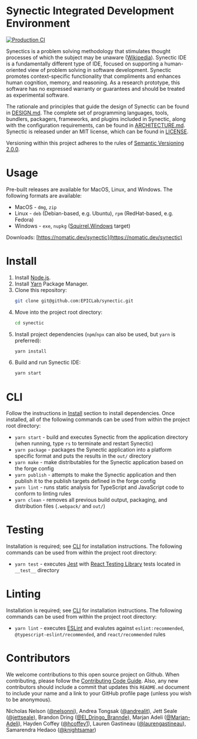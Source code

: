 # Synectic Integrated Development Environment
[![Production CI](https://github.com/EPICLab/synectic/actions/workflows/production.yml/badge.svg)](https://github.com/EPICLab/synectic/actions/workflows/production.yml)

Synectics is a problem solving methodology that stimulates thought processes of which the subject may be unaware ([Wikipedia](https://en.wikipedia.org/wiki/Synectics)). Synectic IDE is a fundamentally different type of IDE, focused on supporting a human-oriented view of problem solving in software development. Synectic promotes context-specific functionality that compliments and enhances human cognition, memory, and reasoning. As a research prototype, this software has no expressed warranty or guarantees and should be treated as experimental software.

The rationale and principles that guide the design of Synectic can be found in [DESIGN.md](https://github.com/EPICLab/synectic/blob/master/DESIGN.md). The complete set of programming languages, tools, bundlers, packagers, frameworks, and plugins included in Synectic, along with the configuration requirements, can be found in [ARCHITECTURE.md](https://github.com/EPICLab/synectic/blob/master/ARCHITECTURE.md). Synectic is released under an MIT license, which can be found in [LICENSE](https://github.com/EPICLab/synectic/blob/master/LICENSE).

Versioning within this project adheres to the rules of [Semantic Versioning 2.0.0](https://semver.org/).

# Usage

Pre-built releases are available for MacOS, Linux, and Windows. The following formats are available:
* MacOS - `dmg`, `zip`
* Linux - `deb` (Debian-based, e.g. Ubuntu), `rpm` (RedHat-based, e.g. Fedora)
* Windows - `exe`, `nupkg` ([Squirrel.Windows](https://www.electronforge.io/config/makers/squirrel.windows) target)

Downloads: [https://nomatic.dev/synectic](https://nomatic.dev/synectic)

# Install

1. Install [Node.js](https://nodejs.org/en/).
2. Install [Yarn](https://yarnpkg.com/lang/en/) Package Manager.
3. Clone this repository:
    ```bash
    git clone git@github.com:EPICLab/synectic.git
    ```
4. Move into the project root directory:
    ```bash
    cd synectic
    ```
5. Install project dependencies (`npm`/`npx` can also be used, but `yarn` is preferred):
    ```bash
    yarn install
    ```
6. Build and run Synectic IDE:
    ```bash
    yarn start
    ```

# CLI

Follow the instructions in [Install](#Install) section to install dependencies. Once installed, all of the following commands can be used from within the project root directory:
* `yarn start` - build and executes Synectic from the application directory (when running, type `rs` to terminate and restart Synectic)
* `yarn package` - packages the Synectic application into a platform specific format and puts the results in the `out/` directory
* `yarn make` - make distributables for the Synectic application based on the forge config
* `yarn publish` - attempts to make the Synectic application and then publish it to the publish targets defined in the forge config
* `yarn lint` - runs static analysis for TypeScript and JavaScript code to conform to linting rules
* `yarn clean` - removes all previous build output, packaging, and distribution files (`.webpack/` and `out/`)

# Testing

Installation is required; see [CLI](#CLI) for installation instructions. The following commands can be used from within the project root directory:
* `yarn test` - executes [Jest](https://jestjs.io/) with [React Testing Library](https://testing-library.com/docs/react-testing-library/intro/) tests located in `__test__` directory

# Linting

Installation is required; see [CLI](#CLI) for installation instructions. The following commands can be used from within the project root directory:
* `yarn lint` - executes [ESLint](https://eslint.org/) and evalutes against `eslint:recommended`, `@typescript-eslint/recommended`, and `react/recommended` rules

# Contributors

We welcome contributions to this open source project on Github. When contributing, please follow the [Contributing Code Guide](https://github.com/EPICLab/synectic/blob/master/CONTRIBUTING.md). Also, any new contributors should include a commit that updates this `README.md` document to include your name and a link to your GitHub profile page (unless you wish to be anonymous).

Nicholas Nelson ([@nelsonni](https://github.com/nelsonni)), Andrea Tongsak ([@andrealit](https://github.com/andrealit)), Jett Seale ([@jettseale](https://github.com/jettseale)), Brandon Dring ([@El_Dringo_Brannde](https://github.com/El-Dringo-Brannde)), Marjan Adeli ([@Marjan-Adeli](https://github.com/Marjan-Adeli)), Hayden Coffey ([@hcoffey1](https://github.com/hcoffey1)), Lauren Gastineau ([@laurengastineau](https://github.com/laurengastineau)), Samarendra Hedaoo ([@knightsamar](https://github.com/knightsamar))
